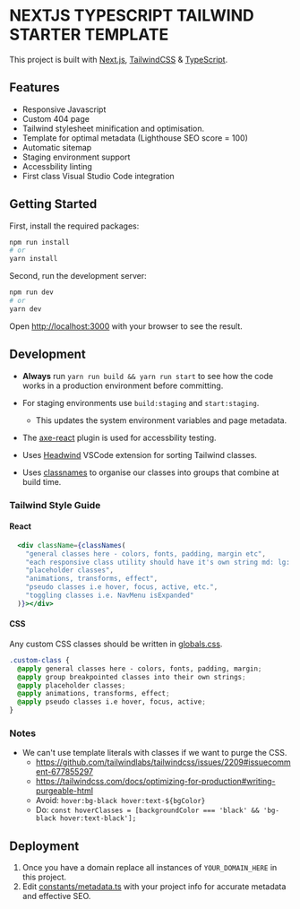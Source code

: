 # NEXTJS TYPESCRIPT TAILWIND STARTER TEMPLATE

This project is built with [Next.js](https://nextjs.org/), [TailwindCSS](https://tailwindcss.com/) & [TypeScript](https://www.typescriptlang.org/).

## Features

- Responsive Javascript
- Custom 404 page
- Tailwind stylesheet minification and optimisation.
- Template for optimal metadata (Lighthouse SEO score = 100)
- Automatic sitemap
- Staging environment support
- Accessbility linting
- First class Visual Studio Code integration

## Getting Started

First, install the required packages:

```bash
npm run install
# or
yarn install
```

Second, run the development server:

```bash
npm run dev
# or
yarn dev
```

Open [http://localhost:3000](http://localhost:3000) with your browser to see the result.

## Development

- **Always** run `yarn run build && yarn run start` to see how the code works in a production environment before committing.

- For staging environments use `build:staging` and `start:staging`.

  - This updates the system environment variables and page metadata.

- The [axe-react](https://github.com/dequelabs/axe-core-npm/blob/develop/packages/react/README.md) plugin is used for accessbility testing.

- Uses [Headwind](https://github.com/heybourn/headwind) VSCode extension for sorting Tailwind classes.

- Uses [classnames](https://www.npmjs.com/package/classnames) to organise our classes into groups that combine at build time.

### Tailwind Style Guide

#### React

```jsx
  <div className={classNames(
    "general classes here - colors, fonts, padding, margin etc",
    "each responsive class utility should have it's own string md: lg: etc."
    "placeholder classes",
    "animations, transforms, effect",
    "pseudo classes i.e hover, focus, active, etc.",
    "toggling classes i.e. NavMenu isExpanded"
  )}></div>
```

#### CSS

Any custom CSS classes should be written in [globals.css](styles/globals.css).

```css
.custom-class {
  @apply general classes here - colors, fonts, padding, margin;
  @apply group breakpointed classes into their own strings;
  @apply placeholder classes;
  @apply animations, transforms, effect;
  @apply pseudo classes i.e hover, focus, active;
}
```

### Notes

- We can't use template literals with classes if we want to purge the CSS.
  - https://github.com/tailwindlabs/tailwindcss/issues/2209#issuecomment-677855297
  - https://tailwindcss.com/docs/optimizing-for-production#writing-purgeable-html
  - Avoid: `hover:bg-black hover:text-${bgColor}`
  - Do: `const hoverClasses = [backgroundColor === 'black' && 'bg-black hover:text-black'];`

## Deployment

1. Once you have a domain replace all instances of `YOUR_DOMAIN_HERE` in this project.
2. Edit [constants/metadata.ts](constants/metadata.ts) with your project info for accurate metadata and effective SEO.
